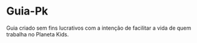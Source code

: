 # Guia-Pk
Guia criado sem fins lucrativos com a intenção de facilitar a vida de quem trabalha no Planeta Kids.
